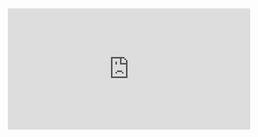 <div style="position:relative;padding-bottom:48%; margin:10px">
    <iframe src="https://www.youtube.com/embed/6PMdJWAi168?start=0" frameborder="0" allow="accelerometer; autoplay; encrypted-media; gyroscope; picture-in-picture" allowfullscreen 
    	style="position:absolute;width:100%;height:100%;"></iframe>
</div>
